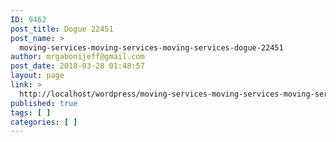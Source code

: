 ```yaml
---
ID: 9462
post_title: Dogue 22451
post_name: >
  moving-services-moving-services-moving-services-dogue-22451
author: mrgabonijeff@gmail.com
post_date: 2018-03-28 01:48:57
layout: page
link: >
  http://localhost/wordpress/moving-services-moving-services-moving-services-dogue-22451/
published: true
tags: [ ]
categories: [ ]
---
```

